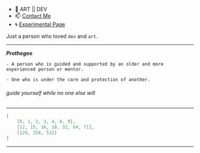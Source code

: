 - 🐙 ART || DEV
- 📫 [Contact Me](https://contact.prothegee.com)
- 🌀 [Experimental Page](https://prothegee.com)

Just a person who loved `dev` and `art`.

___

__*Prothegee*__
```
- A person who is guided and supported by an older and more experienced person or mentor.

- One who is under the care and protection of another.
```
###### guide yourself while no one else will

___

```c
[
    [0, 1, 2, 3, 4, 6, 9],
    [12, 15, 16, 18, 32, 64, 71],
    [128, 256, 512]
]
```
___
<!---
prothegee/prothegee is a ✨ special ✨ repository because its `README.md` (this file) appears on your GitHub profile.
You can click the Preview link to take a look at your changes.
--->
